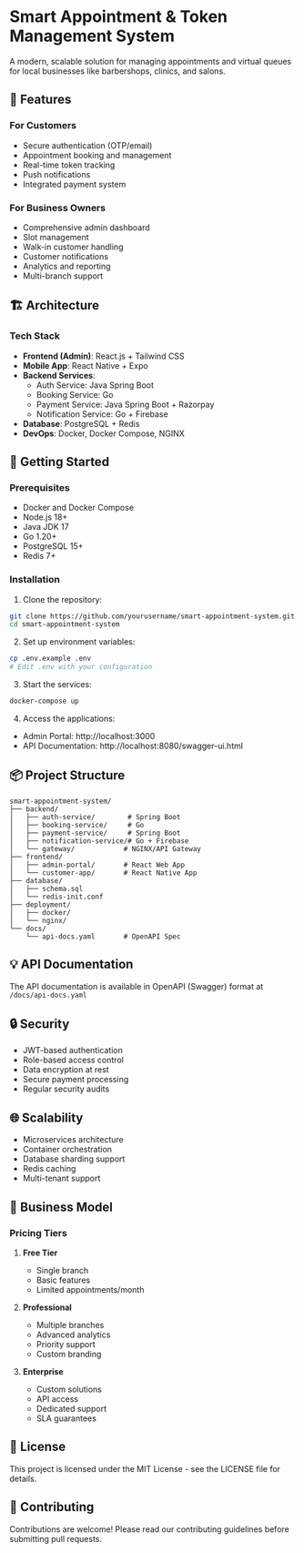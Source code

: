 # Smart Appointment & Token Management System

A modern, scalable solution for managing appointments and virtual queues for local businesses like barbershops, clinics, and salons.

## 🌟 Features

### For Customers
- Secure authentication (OTP/email)
- Appointment booking and management
- Real-time token tracking
- Push notifications
- Integrated payment system

### For Business Owners
- Comprehensive admin dashboard
- Slot management
- Walk-in customer handling
- Customer notifications
- Analytics and reporting
- Multi-branch support

## 🏗 Architecture

### Tech Stack
- **Frontend (Admin)**: React.js + Tailwind CSS
- **Mobile App**: React Native + Expo
- **Backend Services**:
  - Auth Service: Java Spring Boot
  - Booking Service: Go
  - Payment Service: Java Spring Boot + Razorpay
  - Notification Service: Go + Firebase
- **Database**: PostgreSQL + Redis
- **DevOps**: Docker, Docker Compose, NGINX

## 🚀 Getting Started

### Prerequisites
- Docker and Docker Compose
- Node.js 18+
- Java JDK 17
- Go 1.20+
- PostgreSQL 15+
- Redis 7+

### Installation

1. Clone the repository:
```bash
git clone https://github.com/yourusername/smart-appointment-system.git
cd smart-appointment-system
```

2. Set up environment variables:
```bash
cp .env.example .env
# Edit .env with your configuration
```

3. Start the services:
```bash
docker-compose up
```

4. Access the applications:
- Admin Portal: http://localhost:3000
- API Documentation: http://localhost:8080/swagger-ui.html

## 📦 Project Structure

```
smart-appointment-system/
├── backend/
│   ├── auth-service/        # Spring Boot
│   ├── booking-service/     # Go
│   ├── payment-service/     # Spring Boot
│   ├── notification-service/# Go + Firebase
│   └── gateway/            # NGINX/API Gateway
├── frontend/
│   ├── admin-portal/       # React Web App
│   └── customer-app/       # React Native App
├── database/
│   ├── schema.sql
│   └── redis-init.conf
├── deployment/
│   ├── docker/
│   └── nginx/
└── docs/
    └── api-docs.yaml       # OpenAPI Spec
```

## 💡 API Documentation

The API documentation is available in OpenAPI (Swagger) format at `/docs/api-docs.yaml`

## 🔒 Security

- JWT-based authentication
- Role-based access control
- Data encryption at rest
- Secure payment processing
- Regular security audits

## 🌐 Scalability

- Microservices architecture
- Container orchestration
- Database sharding support
- Redis caching
- Multi-tenant support

## 💼 Business Model

### Pricing Tiers
1. **Free Tier**
   - Single branch
   - Basic features
   - Limited appointments/month

2. **Professional**
   - Multiple branches
   - Advanced analytics
   - Priority support
   - Custom branding

3. **Enterprise**
   - Custom solutions
   - API access
   - Dedicated support
   - SLA guarantees

## 📄 License
 
This project is licensed under the MIT License - see the LICENSE file for details.

## 🤝 Contributing

Contributions are welcome! Please read our contributing guidelines before submitting pull requests. 